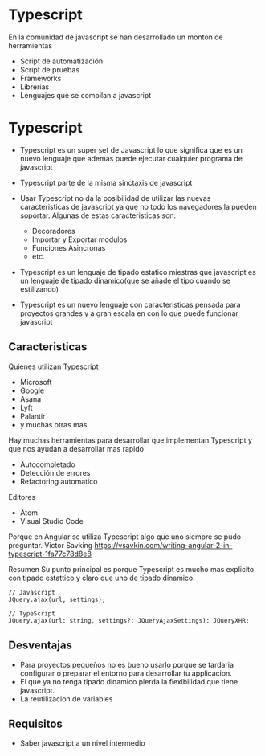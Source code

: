 # Typescript

En la comunidad de javascript se han desarrollado un monton de herramientas

* Script de automatización
* Script de pruebas
* Frameworks 
* Librerias
* Lenguajes que se compilan a javascript

# Typescript

* Typescript es un super set de Javascript lo que significa que es un nuevo lenguaje  que ademas puede ejecutar cualquier programa de javascript
* Typescript parte de la misma sinctaxis de javascript
* Usar Typescript no da la posibilidad de utilizar las nuevas caracteristicas de javascript ya que no todo los navegadores la pueden soportar.
Algunas de estas caracteristicas son:
    * Decoradores
    * Importar y Exportar modulos
    * Funciones Asincronas
    * etc.
* Typescript es un lenguaje de tipado estatico miestras que javascript es un lenguaje de tipado dinamico(que se añade el tipo cuando se estilizando)    

* Typescript es un nuevo lenguaje con caracteristicas pensada para  proyectos grandes y a gran escala en con lo que puede funcionar javascript

## Caracteristicas

Quienes utilizan Typescript
* Microsoft
* Google
* Asana
* Lyft
* Palantir
* y muchas otras mas

Hay muchas herramientas para desarrollar que implementan Typescript y que nos ayudan a desarrollar mas rapido
* Autocompletado
* Detección de errores
* Refactoring automatico

Editores
* Atom
* Visual Studio Code

Porque en Angular se utiliza Typescript algo que uno siempre se pudo preguntar.
Victor Savking
https://vsavkin.com/writing-angular-2-in-typescript-1fa77c78d8e8

Resumen
Su punto principal es porque Typescript es mucho mas explicito con tipado estattico y claro que uno de tipado dinamico.

```
// Javascript
JQuery.ajax(url, settings);

// TypeScript
JQuery.ajax(url: string, settings?: JQueryAjaxSettings): JQueryXHR;
```

## Desventajas

* Para proyectos pequeños no es bueno usarlo porque se tardaria configurar o preparar el entorno para desarrollar tu applicacion.
* El que ya no tenga tipado dinamico pierda la flexibilidad que tiene javascript.
* La reutilizacion de variables

## Requisitos

* Saber javascript a un nivel intermedio